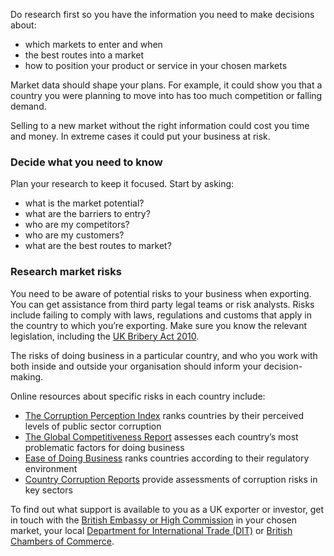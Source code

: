 Do research first so you have the information you need to make decisions about:

- which markets to enter and when
- the best routes into a market
- how to position your product or service in your chosen markets

Market data should shape your plans. For example, it could show you that a country you were planning to move into has too much competition or falling demand.

Selling to a new market without the right information could cost you time and money. In extreme cases it could put your business at risk.

### Decide what you need to know

Plan your research to keep it focused. Start by asking:

- what is the market potential?
- what are the barriers to entry?
- who are my competitors?
- who are my customers?
- what are the best routes to market?

### Research market risks

You need to be aware of potential risks to your business when exporting. You can get assistance from third party legal teams or risk analysts.  Risks include failing to comply with laws, regulations and customs that apply in the country to which you&rsquo;re exporting. Make sure you know the relevant legislation, including the [UK Bribery Act 2010](https://assets.publishing.service.gov.uk/government/uploads/system/uploads/attachment_data/file/181762/bribery-act-2010-guidance.pdf).

The risks of doing business in a particular country, and who you work with both inside and outside your organisation should inform your decision-making.

Online resources about specific risks in each country include:

* [The Corruption Perception Index](https://www.transparency.org/news/feature/corruption_perceptions_index_2017) ranks countries by their perceived levels of public sector corruption
* [The Global Competitiveness Report](https://www.weforum.org/reports/the-global-competitiveness-report-2017-2018) assesses each country&rsquo;s most problematic factors for doing business
* [Ease of Doing Business](http://www.doingbusiness.org/rankings) ranks countries according to their regulatory environment
* [Country Corruption Reports](https://www.business-anti-corruption.com/country-profiles/) provide assessments of corruption risks in key sectors

To find out what support is available to you as a UK exporter or investor, get in touch with the [British Embassy or High Commission](https://www.gov.uk/world/embassies) in your chosen market, your local [Department for International Trade (DIT)](https://www.contactus.trade.gov.uk/office-finder?hof-cookie-check) or [British Chambers of Commerce](http://www.britishchambers.org.uk/about-the-bcc/).
